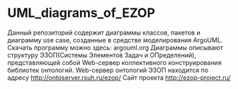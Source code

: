 # UML_diagrams_of_EZOP
Данный репозиторий содержит диаграммы классов, пакетов и диаграмму use case, созданные в средстве моделирования ArgoUML.
Скачать программу можно здесь: argouml.org
Диаграммы описывают структуру ЭЗОП(Системы Элементов Задач и ОПределений), представляющей собой Web-сервер коллективного конструирования библиотек онтологий. Web-сервер онтологий ЭЗОП находится по адресу http://ontoserver.rsuh.ru/ezop/
Сайт проекта http://ezop-project.ru/
